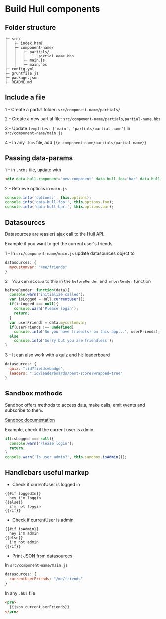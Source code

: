 # Build Hull components

## Folder structure
```
├─ src/
│   ├─ index.html
│   ├─ component-name/
│   │   ├─ partials/
│   │   │   ├─ partial-name.hbs
│   │   ├─ main.js
│   │   ├─ main.hbs
├─ config.yml
├─ gruntfile.js
├─ package.json
├─ README.md
```

## Include a file
1 - Create a partial folder: `src/component-name/partials/`

2 - Create a new partial file: `src/component-name/partials/partial-name.hbs`

3 - Update `templates: ['main', 'partials/partial-name']` in `src/component-name/main.js`

4 - In any `.hbs` file, add `{{> component-name/partials/partial-name}}`


## Passing data-params
1 - In `.html` file, update with
```html
<div data-hull-component="new-component" data-hull-foo="bar" data-hull-bar="foo"></div>
```
2 - Retrieve options in `main.js`
```javascript
console.info('options:', this.options);
console.info('data-hull-foo:', this.options.foo);
console.info('data-hull-bar:', this.options.bar);
```

## Datasources
Datasources are (easier) ajax call to the Hull API.

Example if you want to get the current user's friends

1 - In `src/component-name/main.js` update datasources object to
```javascript
datasources: {
  mycustomvar: "/me/friends"
}
```
2 - You can access to this in the `beforeRender` and `afterRender` function
```javascript
beforeRender: function(data){
  console.warn('initialize called');
  var isLogged = Hull.currentUser();
  if(isLogged === null){
    console.warn('Please login');
    return;
  }
  var userFriends = data.mycustomvar;
  if(userFriends !== undefined)
    console.info('So you have friend(s) on this app...', userFriends);
  else
    console.info('Sorry but you are friendless');
}
```
3 - It can also work with a quiz and his leaderboard
```javascript
datasources: {
  quiz: ":id?fields=badge",
  leaders: ":id/leaderboards/best-score?wrapped=true"
}
```

## Sandbox methods
Sandbox offers methods to access data, make calls, emit events and subscribe to them.

[Sandbox documentation](http://hull.io/docs/components/reference#the-sandbox)

Example, check if the current user is admin
```javascript
if(isLogged === null){
  console.warn('Please login');
  return;
}
console.warn('Is user admin?', this.sandbox.isAdmin());
```

## Handlebars useful markup
* Check if currentUser is logged in
```
{{#if loggedIn}}
  hey i'm loggin
{{else}}
  i'm not loggin
{{/if}}
```

* Check if currentUser is admin
```
{{#if isAdmin}}
  hey i'm admin
{{else}}
  i'm not admin
{{/if}}
```

* Print JSON from datasources

In `src/component-name/main.js`
```javascript
datasources: {
  currentUserFriends: "/me/friends"
}
```
In any `.hbs` file
```html
<pre>
  {{json currentUserFriends}}
</pre>
```

